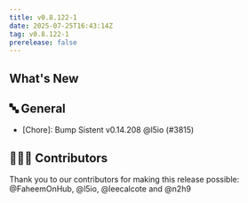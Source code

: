 ```yaml
---
title: v0.8.122-1
date: 2025-07-25T16:43:14Z
tag: v0.8.122-1
prerelease: false
---
```


## What's New
## 🔤 General
- [Chore]: Bump Sistent v0.14.208 @l5io (#3815)

## 👨🏽‍💻 Contributors

Thank you to our contributors for making this release possible:
@FaheemOnHub, @l5io, @leecalcote and @n2h9
